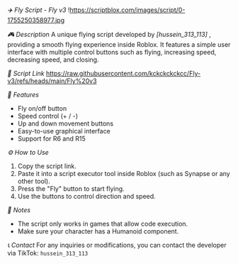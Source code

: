 

_✈️ Fly Script - Fly v3_
!https://scriptblox.com/images/script/0-1755250358977.jpg

_🎮 Description_
A unique flying script developed by _[hussein_313_113]_ , providing a smooth flying experience inside Roblox. It features a simple user interface with multiple control buttons such as flying, increasing speed, decreasing speed, and closing.

_🔗 Script Link_
https://raw.githubusercontent.com/kckckckckcc/Fly-v3/refs/heads/main/Fly%20v3

_🧠 Features_
- Fly on/off button
- Speed control (+ / -)
- Up and down movement buttons
- Easy-to-use graphical interface
- Support for R6 and R15

_⚙️ How to Use_
1. Copy the script link.
2. Paste it into a script executor tool inside Roblox (such as Synapse or any other tool).
3. Press the "Fly" button to start flying.
4. Use the buttons to control direction and speed.

_📌 Notes_
- The script only works in games that allow code execution.
- Make sure your character has a Humanoid component.

_📞 Contact_
For any inquiries or modifications, you can contact the developer via TikTok: `hussein_313_113`


